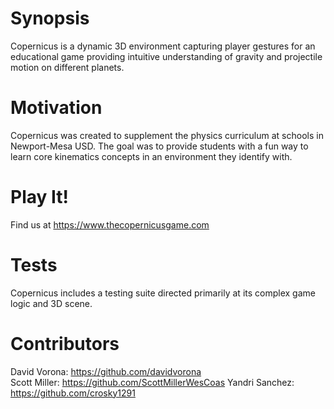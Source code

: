 
# Synopsis

Copernicus is a dynamic 3D environment capturing player gestures for an educational game providing intuitive understanding of gravity and projectile motion on different planets.

# Motivation

Copernicus was created to supplement the physics curriculum at schools in Newport-Mesa USD. The goal was to provide students with a fun way to learn core kinematics concepts in an environment they identify with.

# Play It!

Find us at https://www.thecopernicusgame.com

# Tests

Copernicus includes a testing suite directed primarily at its complex game logic and 3D scene.

# Contributors

David Vorona: https://github.com/davidvorona  
Scott Miller: https://github.com/ScottMillerWesCoas 
Yandri Sanchez: https://github.com/crosky1291 
